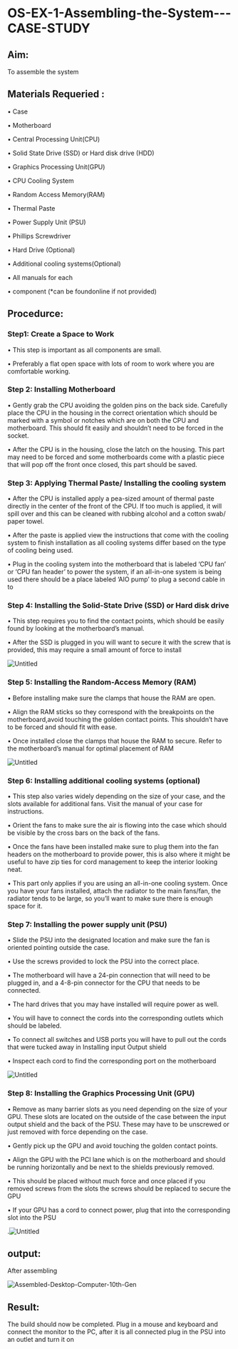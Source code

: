 # OS-EX-1-Assembling-the-System---CASE-STUDY 
## Aim:
   To assemble the system 
## Materials Requeried :
 • Case
 
 • Motherboard
 
 • Central Processing Unit(CPU)
 
 • Solid State Drive (SSD) or Hard disk drive (HDD)
 
 • Graphics Processing Unit(GPU)
 
 • CPU Cooling System
 
 • Random Access Memory(RAM)
 
 • Thermal Paste
 
 • Power Supply Unit (PSU)
 
 • Phillips Screwdriver
 
 • Hard Drive (Optional)
 
 • Additional cooling systems(Optional)
 
 • All manuals for each
 
 
 • component (*can be foundonline if not provided)
 
## Procedurce:
   
### Step1: Create a Space to Work
  • This step is important as all components are small.
  
  • Preferably a flat open space with lots of room to work where you are comfortable working.
### Step 2: Installing Motherboard

  • Gently grab the CPU avoiding the golden pins on the back side. Carefully place the CPU in the housing in the correct orientation which should be marked with a symbol or notches which are on both the CPU and motherboard. This should fit easily and shouldn’t need to be forced in the socket.
  
  • After the CPU is in the housing, close the latch on the housing. This part may need to be forced and some motherboards come with a plastic piece that will pop off the front once closed, this part should be saved.
  

 
### Step 3: Applying Thermal Paste/ Installing the cooling system
   • After the CPU is installed apply a pea-sized amount of thermal paste directly in the center of the front of the CPU. If too much is applied, it will spill over and this can be cleaned with rubbing alcohol and a cotton swab/ paper towel.
   
   • After the paste is applied view the instructions that come with the cooling system to finish installation as all cooling systems differ based on the type of cooling being used.
   
   • Plug in the cooling system into the motherboard that is labeled ‘CPU fan’ or ‘CPU fan header’ to power the system, if an all-in-one system is being used there should be a place labeled ‘AIO pump’ to plug a second cable in to
   


### Step 4: Installing the Solid-State Drive (SSD) or Hard disk drive

   • This step requires you to find the contact points, which should be easily found by looking at the motherboard’s manual.
   
   • After the SSD is plugged in you will want to secure it with the screw that is provided, this may require a small amount of force to install
   
   ![Untitled](https://github.com/praveenst13/Assembling-the-system/assets/118787793/91d33ef9-a690-41a3-988a-650bddc7d940)

   
### Step 5: Installing the Random-Access Memory (RAM)
   • Before installing make sure the clamps that house the RAM are open.
   
   • Align the RAM sticks so they correspond with the breakpoints on the motherboard,avoid touching the golden contact points. This shouldn’t have to be forced and should fit with ease.
   
   • Once installed close the clamps that house the RAM to secure. Refer to the motherboard’s manual for optimal placement of RAM
   
   ![Untitled](https://github.com/praveenst13/Assembling-the-system/assets/118787793/78b4b85d-7378-47b4-86c2-061860b55a94)

### Step 6: Installing additional cooling systems (optional)
   • This step also varies widely depending on the size of your case, and the slots available for additional fans. Visit the manual of your case for instructions.
   
   • Orient the fans to make sure the air is flowing into the case which should be visible by the cross bars on the back of the fans.
   
   • Once the fans have been installed make sure to plug them into the fan headers on the motherboard to provide power, this is also where it might be useful to have zip ties for cord management to keep the interior looking neat.
   
   • This part only applies if you are using an all-in-one cooling system. Once you have your fans installed, attach the radiator to the main fans/fan, the radiator tends to be large, so you’ll want to make sure there is enough space for it.
   

### Step 7: Installing the power supply unit (PSU)

   • Slide the PSU into the designated location and make sure the fan is oriented pointing outside the case.
   
   • Use the screws provided to lock the PSU into the correct place.
   
   • The motherboard will have a 24-pin connection that will need to be plugged in, and a 4-8-pin connector for the CPU that needs to be connected.
   
   • The hard drives that you may have installed will require power as well.
   
   • You will have to connect the cords into the corresponding outlets which should be labeled.
   
   • To connect all switches and USB ports you will have to pull out the cords that were tucked away in Installing input Output shield 
   
   • Inspect each cord to find the corresponding port on the motherboard
   
   ![Untitled](https://github.com/praveenst13/Assembling-the-system/assets/118787793/ef5cb6d1-93ba-4224-8565-fd7a6ddeddf5)

### Step 8: Installing the Graphics Processing Unit (GPU)
   • Remove as many barrier slots as you need depending on the size of your GPU. These slots are located on the outside of the case between the input output shield and the back of the PSU. These may have to be unscrewed or just removed with force depending on the case.
   
   
   • Gently pick up the GPU and avoid touching the golden contact points.
   
   • Align the GPU with the PCI lane which is on the motherboard and should be running horizontally and be next to the shields previously removed.
   
   • This should be placed without much force and once placed if you removed screws from the slots the screws should be replaced to secure the GPU

   
   • If your GPU has a cord to connect power, plug that into the corresponding slot into the PSU
   
   .![Untitled](https://github.com/praveenst13/Assembling-the-system/assets/118787793/a8302f36-bd18-4174-9e60-46f251948a00)
## output:

After assembling 

![Assembled-Desktop-Computer-10th-Gen](https://github.com/praveenst13/Assembling-the-system/assets/118787793/efcb02a0-5d34-4df3-a4e7-8d8bbb7ce6dc)

## Result:
 The build should now be completed. Plug in a mouse and keyboard and connect the monitor to the PC, after it is all connected plug in the PSU into an outlet and turn it on
